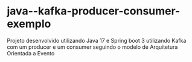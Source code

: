 # java--kafka-producer-consumer-exemplo
Projeto desenvolvido utilizando Java 17 e Spring boot 3 utilizando Kafka com um producer e um consumer seguindo o modelo de Arquitetura Orientada a Evento
